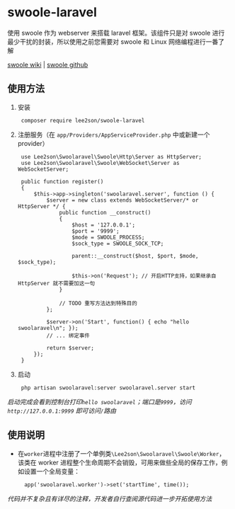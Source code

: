 # swoole-laravel
使用 swoole 作为 webserver 来搭载 laravel 框架。该组件只是对 swoole 进行最少干扰的封装，所以使用之前您需要对 swoole 和 Linux 网络编程进行一番了解

[swoole wiki](https://wiki.swoole.com/) |
[swoole github](https://github.com/swoole/swoole-src)

## 使用方法

1. 安装

        composer require lee2son/swoole-laravel
    
2. 注册服务（在 `app/Providers/AppServiceProvider.php` 中或新建一个 provider）

        use Lee2son\Swoolaravel\Swoole\Http\Server as HttpServer;
        use Lee2son\Swoolaravel\Swoole\WebSocket\Server as WebSocketServer;
        
        public function register()
        {
            $this->app->singleton('swoolaravel.server', function () {
                $server = new class extends WebSocketServer/* or HttpServer */ {
                    public function __construct()
                    {
                        $host = '127.0.0.1';
                        $port = '9999';
                        $mode = SWOOLE_PROCESS;
                        $sock_type = SWOOLE_SOCK_TCP;
    
                        parent::__construct($host, $port, $mode, $sock_type);
    
                        $this->on('Request'); // 开启HTTP支持，如果继承自 HttpServer 就不需要加这一句
                    }
    
                    // TODO 重写方法达到特殊目的
                };
    
                $server->on('Start', function() { echo "hello swoolaravel\n"; });
                // ... 绑定事件
    
                return $server;
            });
        }
    
3. 启动

        php artisan swoolaravel:server swoolaravel.server start
    
*启动完成会看到控制台打印`hello swoolaravel`；端口是`9999`，访问 `http://127.0.0.1:9999` 即可访问`/`路由*

## 使用说明

- 在`worker`进程中注册了一个单例类`\Lee2son\Swoolaravel\Swoole\Worker`，该类在 worker 进程整个生命周期不会销毁，可用来做些全局的保存工作，例如设置一个全局变量：

        app('swoolaravel.worker')->set('startTime', time());
    
*代码并不复杂且有详尽的注释，开发者自行查阅源代码进一步开拓使用方法*